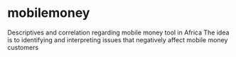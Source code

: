 # mobilemoney
Descriptives and correlation regarding mobile money tool in Africa
The idea is to identifying and
interpreting issues that negatively affect mobile money customers 
